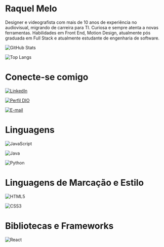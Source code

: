 
# Raquel Melo

Designer e videografista com mais de 10 anos de experiência no audiovisual, migrando de carreira para TI. Curiosa e sempre atenta a novas ferramentas. Habilidades em Front End, Motion Design, atualmente pós graduada em Full Stack e atualmente estudante de engenharia de software.

![GitHub Stats](https://github-readme-stats.vercel.app/api?username=raqlsmelo&theme=transparent&bg_color=000&border_color=30A3DC&show_icons=true&icon_color=30A3DC&title_color=E94D5F&text_color=FFF&hide_title=true&hide=stars)

![Top Langs](https://github-readme-stats-git-masterrstaa-rickstaa.vercel.app/api/top-langs/?username=raqlsmelo&bg_color=000&border_color=30A3DC&title_color=E94D5F&text_color=FFF&hide_title=true)


# Conecte-se comigo
[![LinkedIn](https://img.shields.io/badge/LinkedIn-000?style=for-the-badge&logo=linkedin&logoColor=0E76A8)](https://www.linkedin.com/in/raquel-melo/)

[![Perfil DIO](https://img.shields.io/badge/-Meu%20Perfil%20na%20DIO-000?style=for-the-badge)](https://web.dio.me/users/raqlsmelo?page=1&tab=skills)

[![E-mail](https://img.shields.io/badge/-Email-000?style=for-the-badge&logo=microsoft-outlook&logoColor=E94D5F)](mailto:raqlsmelo@gmail.com)

# Linguagens

![JavaScript](https://img.shields.io/badge/JavaScript-000?style=for-the-badge&logo=javascript)

![Java](https://img.shields.io/badge/Java-000?style=for-the-badge&logo=java)

![Python](https://img.shields.io/badge/Python-000?style=for-the-badge&logo=python)

# Linguagens de Marcação e Estilo

![HTML5](https://img.shields.io/badge/HTML5-000?style=for-the-badge&logo=html5)

![CSS3](https://img.shields.io/badge/CSS3-000?style=for-the-badge&logo=css3&logoColor=264CE4)

# Bibliotecas e Frameworks

![React](https://img.shields.io/badge/React-000?style=for-the-badge&logo=react)


